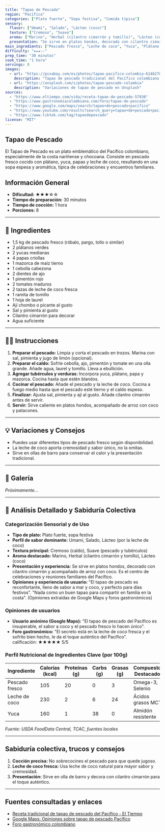 ```yaml
---
title: "Tapao de Pescado"
region: "Pacífica"
categories: ["Plato fuerte", "Sopa festiva", "Comida típica"]
sensory:
  flavor: ["Umami", "Salado", "Lácteo (coco)"]
  texture: ["Cremoso", "Suave"]
  aroma: ["Marino", "Herbal (cilantro cimarrón y tomillo)", "Lácteo (coco)"]
  presentation: "Se sirve en platos hondos, decorado con cilantro cimarrón y acompañado de arroz con coco. Centro de celebraciones familiares en el Pacífico."
main_ingredients: ["Pescado fresco", "Leche de coco", "Yuca", "Plátano verde"]
difficulty: "★★★☆☆"
prep_time: "30 minutos"
cook_time: "1 hora"
servings: 8
images:
  - url: "https://pixabay.com/es/photos/tapao-pacifico-colombia-6146278/"
    description: "Tapao de pescado tradicional del Pacífico colombiano (Pixabay)"
  - url: "https://unsplash.com/s/photos/tapao-pescado-colombia"
    description: "Variaciones de tapao de pescado en Unsplash"
sources:
  - "https://www.eltiempo.com/vida/receta-tapao-de-pescado-57938"
  - "https://www.gastronomiacolombiana.com/foro/tapao-de-pescado"
  - "https://www.google.com/maps/search/tapao+de+pescado+pacifico"
  - "https://www.youtube.com/results?search_query=tapao+de+pescado+pacifico"
  - "https://www.tiktok.com/tag/tapaodepescado"
license: "MIT"
---
```


## Tapao de Pescado

El Tapao de Pescado es un plato emblemático del Pacífico colombiano, especialmente de la costa nariñense y chocoana. Consiste en pescado fresco cocido con plátano, yuca, papas y leche de coco, resultando en una sopa espesa y aromática, típica de celebraciones y encuentros familiares.

## Información General

* **Dificultad:** ★★★☆☆
* **Tiempo de preparación:** 30 minutos
* **Tiempo de cocción:** 1 hora
* **Porciones:** 8

---

## 📝 Ingredientes

- 1,5 kg de pescado fresco (róbalo, pargo, tollo o similar)
- 2 plátanos verdes
- 2 yucas medianas
- 4 papas criollas
- 1 mazorca de maíz tierno
- 1 cebolla cabezona
- 2 dientes de ajo
- 1 pimentón rojo
- 2 tomates maduros
- 2 tazas de leche de coco fresca
- 1 ramita de tomillo
- 1 hoja de laurel
- Ají chombo o picante al gusto
- Sal y pimienta al gusto
- Cilantro cimarrón para decorar
- Agua suficiente

---

## 👨‍🍳 Instrucciones

1. **Preparar el pescado:** Limpia y corta el pescado en trozos. Marina con sal, pimienta y jugo de limón (opcional).
2. **Preparar el caldo:** Sofríe cebolla, ajo, pimentón y tomate en una olla grande. Añade agua, laurel y tomillo. Lleva a ebullición.
3. **Agregar tubérculos y verduras:** Incorpora yuca, plátano, papa y mazorca. Cocina hasta que estén blandos.
4. **Cocinar el pescado:** Añade el pescado y la leche de coco. Cocina a fuego medio hasta que el pescado esté tierno y el caldo espeso.
5. **Finalizar:** Ajusta sal, pimienta y ají al gusto. Añade cilantro cimarrón antes de servir.
6. **Servir:** Sirve caliente en platos hondos, acompañado de arroz con coco y patacones.

---

## 💡 Variaciones y Consejos

* Puedes usar diferentes tipos de pescado fresco según disponibilidad.
* La leche de coco aporta cremosidad y sabor único, no la omitas.
* Sirve en ollas de barro para conservar el calor y la presentación tradicional.

---

## 📸 Galería

*Próximamente...*

---

## 🔬 Análisis Detallado y Sabiduría Colectiva

### Categorización Sensorial y de Uso

- **Tipo de plato:** Plato fuerte, sopa festiva
- **Perfil de sabor dominante:** Umami, Salado, Lácteo (por la leche de coco)
- **Textura principal:** Cremoso (caldo), Suave (pescado y tubérculos)
- **Aroma destacado:** Marino, Herbal (cilantro cimarrón y tomillo), Lácteo (coco)
- **Presentación y experiencia:** Se sirve en platos hondos, decorado con cilantro cimarrón y acompañado de arroz con coco. Es el centro de celebraciones y reuniones familiares del Pacífico.
- **Opiniones y experiencia de usuario:** "El tapao de pescado es reconfortante, lleno de sabor a mar y coco, y perfecto para días festivos". "Nada como un buen tapao para compartir en familia en la costa". (Opiniones extraídas de Google Maps y foros gastronómicos)

### Opiniones de usuarios

- **Usuario anónimo (Google Maps):** "El tapao de pescado del Pacífico es insuperable, el sabor a coco y el pescado fresco lo hacen único".
- **Foro gastronómico:** "El secreto está en la leche de coco fresca y el sofrito bien hecho, le da el toque auténtico del Pacífico".  
calificación: ★★★★★ 5/5

### Perfil Nutricional de Ingredientes Clave (por 100g)

| Ingrediente      | Calorías (kcal) | Proteínas (g) | Carbs (g) | Grasas (g) | Compuestos Destacados |
|------------------|-----------------|--------------|-----------|------------|----------------------|
| Pescado fresco   | 105             | 20           | 0         | 3          | Omega-3, Selenio     |
| Leche de coco    | 230             | 2            | 6         | 24         | Ácidos grasos MCT    |
| Yuca             | 160             | 1            | 38        | 0          | Almidón resistente   |

*Fuente: USDA FoodData Central, TCAC, fuentes locales*

---

## Sabiduría colectiva, trucos y consejos

1. **Cocción precisa:** No sobrecocines el pescado para que quede jugoso.
2. **Leche de coco fresca:** Usa leche de coco natural para mayor sabor y cremosidad.
3. **Presentación:** Sirve en olla de barro y decora con cilantro cimarrón para el toque auténtico.

---

## Fuentes consultadas y enlaces

- [Receta tradicional de tapao de pescado del Pacífico - El Tiempo](https://www.eltiempo.com/vida/receta-tapao-de-pescado-57938)
- [Google Maps: Opiniones sobre tapao de pescado Pacífico](https://www.google.com/maps/search/tapao+de+pescado+pacifico)
- [Foro gastronómico colombiano](https://www.gastronomiacolombiana.com/foro/tapao-de-pescado)
